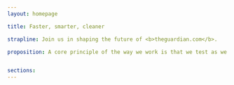 ```yaml
---
layout: homepage

title: Faster, smarter, cleaner

strapline: Join us in shaping the future of <b>theguardian.com</b>.

proposition: A core principle of the way we work is that we test as we develop.  We’ll be constantly updating elements of the site over the next few months.<br /><br />Your feedback is important to us – <a style="color:white;text-decoration:underline;" href="#">share it with us today.</a><br /><br />You can follow our updates on our blog <a style="color:white;text-decoration:underline;" href="#">here</a>.


sections:
---
```

